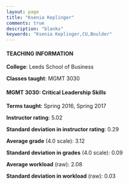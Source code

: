 ```yaml
---
layout: page
title: "Ksenia Keplinger" 
comments: true
description: "blanks"
keywords: "Ksenia Keplinger,CU,Boulder"
---
```

<head>
<script src="https://ajax.googleapis.com/ajax/libs/jquery/2.1.3/jquery.min.js"></script>
<script src="https://dl.dropboxusercontent.com/s/pc42nxpaw1ea4o9/highcharts.js?dl=0"></script>
<!-- <script src="../assets/js/highcharts.js"></script> -->
<style type="text/css">@font-face {
	font-family: "Bebas Neue";
	src: url(https://www.filehosting.org/file/details/544349/BebasNeue Regular.otf) format("opentype");
	}
	h1.Bebas { 
		font-family: "Bebas Neue", Verdana, Tahoma;
	}
</style>
</head>
	   
#### TEACHING INFORMATION

**College**: Leeds School of Business

**Classes taught**: MGMT 3030

#### MGMT 3030: Critical Leadership Skills

**Terms taught**: Spring 2016, Spring 2017

**Instructor rating**: 5.02

**Standard deviation in instructor rating**: 0.29

**Average grade** (4.0 scale): 3.12

**Standard deviation in grades** (4.0 scale): 0.09

**Average workload** (raw): 2.08

**Standard deviation in workload** (raw): 0.03

